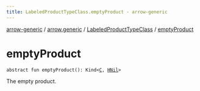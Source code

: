 ```yaml
---
title: LabeledProductTypeClass.emptyProduct - arrow-generic
---
```


[arrow-generic](../../index.html) / [arrow.generic](../index.html) / [LabeledProductTypeClass](index.html) / [emptyProduct](./empty-product.html)

# emptyProduct

`abstract fun emptyProduct(): Kind<`[`C`](index.html#C)`, `[`HNil`](../-h-nil/index.html)`>`

The empty product.

